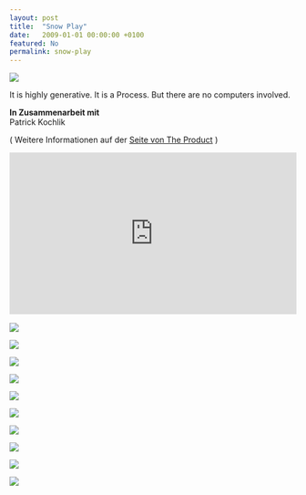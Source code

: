 ```yaml
---
layout: post
title:  "Snow Play"
date:   2009-01-01 00:00:00 +0100
featured: No
permalink: snow-play
---
```


![](/assets/2009-01-01-Snow_Play/snow-play-01.jpg)

It is highly generative. It is a Process. But there are no computers involved.

**‌In Zusammenarbeit mit**   
Patrick Kochlik

( Weitere Informationen auf der <a href="https://web.archive.org/web/20150812070745/http://www.the-product.org/snow-play">Seite von The Product</a> )

<div style="padding:56.25% 0 0 0;margin-bottom: 15px;position:relative;"><iframe src="https://player.vimeo.com/video/38880405?h=af435ca477&title=0&byline=0&portrait=0" style="position:absolute;top:0;left:0;width:100%;height:100%;" frameborder="0" allow="autoplay; fullscreen; picture-in-picture" allowfullscreen></iframe></div><script src="https://player.vimeo.com/api/player.js"></script>

![](/assets/2009-01-01-Snow_Play/snow-play-02.jpg)

![](/assets/2009-01-01-Snow_Play/snow-play-03.jpg)

![](/assets/2009-01-01-Snow_Play/snow-play-04.jpg)

![](/assets/2009-01-01-Snow_Play/snow-play-05.jpg)

![](/assets/2009-01-01-Snow_Play/snow-play-06.jpg)

![](/assets/2009-01-01-Snow_Play/snow-play-07.jpg)

![](/assets/2009-01-01-Snow_Play/snow-play-08.jpg)

![](/assets/2009-01-01-Snow_Play/snow-play-09.jpg)

![](/assets/2009-01-01-Snow_Play/snow-play-10.jpg)

![](/assets/2009-01-01-Snow_Play/snow-play-11.jpg)

